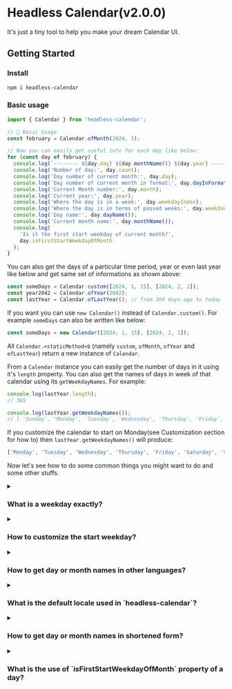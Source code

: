 # Headless Calendar(v2.0.0)

It's just a tiny tool to help you make your dream Calendar UI.

## Getting Started

### Install

```bash
npm i headless-calendar
```

### Basic usage

```js
import { Calendar } from 'headless-calendar';

// 🍁 Basic Usage
const february = Calendar.ofMonth(2024, 2);

// Now you can easily get useful info for each day like below:
for (const day of february) {
  console.log(`-------- ${day.day} ${day.monthName()} ${day.year} --------`);
  console.log('Number of day:', day.count);
  console.log('Day number of current month:', day.day);
  console.log('Day number of current month in format:', day.dayInFormat());
  console.log('Current Month number:', day.month);
  console.log('Current year:', day.year);
  console.log('Where the day is in a week:', day.weekdayIndex);
  console.log('Where the day is in terms of passed weeks:', day.weekIndex);
  console.log('Day name:', day.dayName());
  console.log('Current month name:', day.monthName());
  console.log(
    'Is it the first start weekday of current month?',
    day.isFirstStartWeekdayOfMonth
  );
}
```

You can also get the days of a particular time period, year or even
last year like below and get same set of informations as shown above:

```js
const someDays = Calendar.custom([2024, 1, 15], [2024, 2, 1]);
const year2042 = Calendar.ofYear(2042);
const lastYear = Calendar.ofLastYear(); // from 364 days ago to today
```

If you want you can use `new Calendar()` instead of `Calendar.custom()`. For example `someDays` can also be written like below:

```js
const someDays = new Calendar([2024, 1, 15], [2024, 2, 1]);
```

All `Calendar.<staticMethod>`s (namely `custom`, `ofMonth`, `ofYear` and `ofLastYear`) return a new instance of `Calendar`.

From a `Calendar` instance you can easily get the number of days in it using it's `length` property. You can also get the names of days in week of that calendar using its `getWeekdayNames`. For example:

```js
console.log(lastYear.length);
// 365

console.log(lastYear.getWeekdayNames());
// [ 'Sunday', 'Monday', 'Tuesday', 'Wednesday', 'Thursday', 'Friday', 'Saturday' ]
```

If you customize the calendar to start on Monday(see Customization section for how to) then `lastYear.getWeekdayNames()` will produce:

```js
['Monday', 'Tuesday', 'Wednesday', 'Thursday', 'Friday', 'Saturday', 'Sunday'];
```

Now let's see how to do some common things you might want to do and some other stuffs.

<details>
  <summary>
    <h3>What is a weekday exactly?</h3>
  </summary>

Here the term weekday has a liitle bit different meaning than ordinary langauge. Here all 7 days make the set of weekdays. There is a start weekday and end weekday. The default start weekday is Sunday.

</details>

<details>
  <summary>
    <h3>How to customize the start weekday?</h3>
  </summary>

On any `Calendar.<staticMethod>`s you can set your preferred week start day like below:

```js
Calendar.ofMonth(2024, 2, { startWeekdayIndex: 1 });
```

It will use Monday as the week start day. Below is the what the different values `startWeekdayIndex` means:

| `startWeekdayIndex` | What it means |
| ------------------- | ------------- |
| 0                   | Sunday        |
| 1                   | Monday        |
| 2                   | Tuesday       |
| 3                   | Wednesday     |
| 4                   | Thursday      |
| 5                   | Friday        |
| 6                   | Saturday      |

The object that you pass is called the _config_ object. Using it you can also set a different language for day, month names, which we will see next.

</details>

<details>
  <summary>
    <h3>How to get day or month names in other languages?</h3>
  </summary>

You have to set the locale as a string. For example if you want to get the day and month names in Bengali, you can do it like below:

```js
Calendar.ofMonth(2024, 2, { locale: 'bn' });
```

Localization support is made using JavaScript `Intl` API. For more info on locale see [MDN](https://developer.mozilla.org/en-US/docs/Web/JavaScript/Reference/Global_Objects/Intl#locales_argument).

</details>

<details>
  <summary>
    <h3>What is the default locale used in `headless-calendar`?</h3>
  </summary>

The default `locale` used here is `en-u-nu-latn`. It uses the Gregorian calendar and it is set in stone in `headless-calendar` so you can't alter it by passing a different calendar as unicode extension(e.g. `en-u-nu-latn-ca-indian`).

If the hypen seperated strings are new to you see [MDN](https://developer.mozilla.org/en-US/docs/Web/JavaScript/Reference/Global_Objects/Intl#locales_argument) to know more about them.

</details>

<details>
  <summary>
    <h3>How to get day or month names in shortened form?</h3>
  </summary>

Example:

```js
const february = Calendar.ofMonth(2024, 2);

february.getWeekdayNames('narrow');

for (const day of february) {
  console.log(day.dayName('short'));
  console.log(day.monthName('short'));
}
```

Name shortening is also powered by JavaScript `Intl` API. You can use the same interface. For example:

- For day names you can use `'narrow'`, `'short'` or `'long'` strings to control the name length. See [MDN](https://developer.mozilla.org/en-US/docs/Web/JavaScript/Reference/Global_Objects/Intl/DateTimeFormat/DateTimeFormat#weekday) for more info.
- For month names you can use `'narrow'`, `'short'`, `'long'`, `'numeric'` or `'2-digit'` strings to control the name length. See [MDN](https://developer.mozilla.org/en-US/docs/Web/JavaScript/Reference/Global_Objects/Intl/DateTimeFormat/DateTimeFormat#month) for more info.

</details>

<details>
  <summary>
    <h3>What is the use of `isFirstStartWeekdayOfMonth` property of a day?</h3>
  </summary>

It can be useful if you want to create Github Contribution calendar like thing and want to place the month names on top of days where it is the first start weekday of a month.

</details>
